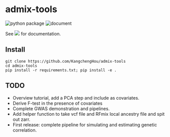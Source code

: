 # admix-tools
![python package](https://github.com/KangchengHou/admix-tools/actions/workflows/workflow.yml/badge.svg)
![document](https://github.com/KangchengHou/admix-tools/actions/workflows/sphinx.yml/badge.svg)

See [![](https://img.shields.io/badge/docs-latest-blue.svg)](https://kangchenghou.github.io/admix-tools) 
for documentation.

## Install
```
git clone https://github.com/KangchengHou/admix-tools
cd admix-tools
pip install -r requirements.txt; pip install -e .
```

## TODO
- Overview tutorial, add a PCA step and include as covariates.
- Derive F-test in the presence of covariates
- Complete GWAS demonstration and pipelines.
- Add helper function to take vcf file and RFmix local ancestry file and spit out zarr.
- First release: complete pipeline for simulating and estimating genetic correlation.
